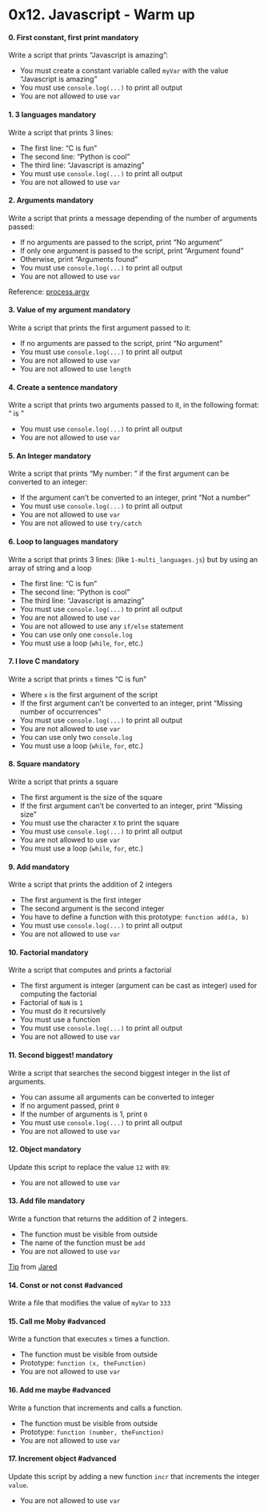 <h1 class="gap">0x12. Javascript - Warm up</h1>


<h4 class="task">
    0. First constant, first print
      <span class="alert alert-warning mandatory-optional">
        mandatory
      </span>
</h4><p>Write a script that prints “Javascript is amazing”:</p><ul>
<li>You must create a constant variable called <code>myVar</code> with the value “Javascript is amazing”</li>
<li>You must use <code>console.log(...)</code> to print all output</li>
<li>You are not allowed to use <code>var</code></li>
</ul>


<h4 class="task">
    1. 3 languages
      <span class="alert alert-warning mandatory-optional">
        mandatory
      </span>
</h4><p>Write a script that prints 3 lines:</p><ul>
<li>The first line: “C is fun”</li>
<li>The second line: “Python is cool”</li>
<li>The third line: “Javascript is amazing”</li>
<li>You must use <code>console.log(...)</code> to print all output</li>
<li>You are not allowed to use <code>var</code></li>
</ul>


<h4 class="task">
    2. Arguments
      <span class="alert alert-warning mandatory-optional">
        mandatory
      </span>
</h4><p>Write a script that prints a message depending of the number of arguments passed:</p><ul>
<li>If no arguments are passed to the script, print “No argument”</li>
<li>If only one argument is passed to the script, print “Argument found”</li>
<li>Otherwise, print “Arguments found”</li>
<li>You must use <code>console.log(...)</code> to print all output</li>
<li>You are not allowed to use <code>var</code></li>
</ul><p>Reference: <a href="/rltoken/E5x0rMmgii1g_Da9R7DUag" target="_blank" title="process.argv">process.argv</a></p>


<h4 class="task">
    3. Value of my argument
      <span class="alert alert-warning mandatory-optional">
        mandatory
      </span>
</h4><p>Write a script that prints the first argument passed to it:</p><ul>
<li>If no arguments are passed to the script, print “No argument”</li>
<li>You must use <code>console.log(...)</code> to print all output</li>
<li>You are not allowed to use <code>var</code></li>
<li>You are not allowed to use <code>length</code></li>
</ul>


<h4 class="task">
    4. Create a sentence
      <span class="alert alert-warning mandatory-optional">
        mandatory
      </span>
</h4><p>Write a script that prints two arguments passed to it, in the following format: “<first argument> is <second argument>”</second></first></p><ul>
<li>You must use <code>console.log(...)</code> to print all output</li>
<li>You are not allowed to use <code>var</code></li>
</ul>


<h4 class="task">
    5. An Integer
      <span class="alert alert-warning mandatory-optional">
        mandatory
      </span>
</h4><p>Write a script that prints “My number: <first argument>” if the first argument can be converted to an integer:</first></p><ul>
<li>If the argument can’t be converted to an integer, print “Not a number”</li>
<li>You must use <code>console.log(...)</code> to print all output</li>
<li>You are not allowed to use <code>var</code></li>
<li>You are not allowed to use <code>try/catch</code></li>
</ul>


<h4 class="task">
    6. Loop to languages
      <span class="alert alert-warning mandatory-optional">
        mandatory
      </span>
</h4><p>Write a script that prints 3 lines: (like <code>1-multi_languages.js</code>) but by using an array of string and a loop</p><ul>
<li>The first line: “C is fun”</li>
<li>The second line: “Python is cool”</li>
<li>The third line: “Javascript is amazing”</li>
<li>You must use <code>console.log(...)</code> to print all output</li>
<li>You are not allowed to use <code>var</code></li>
<li>You are not allowed to use any <code>if/else</code> statement</li>
<li>You can use only one <code>console.log</code></li>
<li>You must use a loop (<code>while</code>, <code>for</code>, etc.)</li>
</ul>


<h4 class="task">
    7. I love C
      <span class="alert alert-warning mandatory-optional">
        mandatory
      </span>
</h4><p>Write a script that prints <code>x</code> times “C is fun”</p><ul>
<li>Where <code>x</code> is the first argument of the script</li>
<li>If the first argument can’t be converted to an integer, print “Missing number of occurrences”</li>
<li>You must use <code>console.log(...)</code> to print all output</li>
<li>You are not allowed to use <code>var</code></li>
<li>You can use only two <code>console.log</code></li>
<li>You must use a loop (<code>while</code>, <code>for</code>, etc.)</li>
</ul>


<h4 class="task">
    8. Square
      <span class="alert alert-warning mandatory-optional">
        mandatory
      </span>
</h4><p>Write a script that prints a square</p><ul>
<li>The first argument is the size of the square</li>
<li>If the first argument can’t be converted to an integer, print “Missing size”</li>
<li>You must use the character <code>X</code> to print the square</li>
<li>You must use <code>console.log(...)</code> to print all output</li>
<li>You are not allowed to use <code>var</code></li>
<li>You must use a loop (<code>while</code>, <code>for</code>, etc.)</li>
</ul>


<h4 class="task">
    9. Add
      <span class="alert alert-warning mandatory-optional">
        mandatory
      </span>
</h4><p>Write a script that prints the addition of 2 integers</p><ul>
<li>The first argument is the first integer</li>
<li>The second argument is the second integer</li>
<li>You have to define a function with this prototype: <code>function add(a, b)</code></li>
<li>You must use <code>console.log(...)</code> to print all output</li>
<li>You are not allowed to use <code>var</code></li>
</ul>


<h4 class="task">
    10. Factorial
      <span class="alert alert-warning mandatory-optional">
        mandatory
      </span>
</h4><p>Write a script that computes and prints a factorial</p><ul>
<li>The first argument is integer (argument can be cast as integer) used for computing the factorial</li>
<li>Factorial of <code>NaN</code> is <code>1</code></li>
<li>You must do it recursively</li>
<li>You must use a function</li>
<li>You must use <code>console.log(...)</code> to print all output</li>
<li>You are not allowed to use <code>var</code></li>
</ul>


<h4 class="task">
    11. Second biggest!
      <span class="alert alert-warning mandatory-optional">
        mandatory
      </span>
</h4><p>Write a script that searches the second biggest integer in the list of arguments.</p><ul>
<li>You can assume all arguments can be converted to integer</li>
<li>If no argument passed, print <code>0</code></li>
<li>If the number of arguments is 1, print <code>0</code></li>
<li>You must use <code>console.log(...)</code> to print all output</li>
<li>You are not allowed to use <code>var</code></li>
</ul>


<h4 class="task">
    12. Object
      <span class="alert alert-warning mandatory-optional">
        mandatory
      </span>
</h4><p>Update this script to replace the value <code>12</code> with <code>89</code>:</p><ul>
<li>You are not allowed to use <code>var</code></li>
</ul>


<h4 class="task">
    13. Add file
      <span class="alert alert-warning mandatory-optional">
        mandatory
      </span>
</h4><p>Write a function that returns the addition of 2 integers.</p><ul>
<li>The function must be visible from outside</li>
<li>The name of the function must be <code>add</code></li>
<li>You are not allowed to use <code>var</code></li>
</ul><p><a href="/rltoken/vmpqOXZ7n3jAgPXtTjHlQA" target="_blank" title="Tip">Tip</a> from <a href="/rltoken/gMp6BQ5ebhDV1Wqc6QPC-A" target="_blank" title="Jared">Jared</a></p>


<h4 class="task">
    14. Const or not const
      <span class="alert alert-info mandatory-optional">
        #advanced
      </span>
</h4><p>Write a file that modifies the value of <code>myVar</code> to <code>333</code></p>


<h4 class="task">
    15. Call me Moby
      <span class="alert alert-info mandatory-optional">
        #advanced
      </span>
</h4><p>Write a function that executes <code>x</code> times a function.</p><ul>
<li>The function must be visible from outside</li>
<li>Prototype: <code>function (x, theFunction)</code></li>
<li>You are not allowed to use <code>var</code></li>
</ul>


<h4 class="task">
    16. Add me maybe
      <span class="alert alert-info mandatory-optional">
        #advanced
      </span>
</h4><p>Write a function that increments and calls a function.</p><ul>
<li>The function must be visible from outside</li>
<li>Prototype: <code>function (number, theFunction)</code></li>
<li>You are not allowed to use <code>var</code></li>
</ul>


<h4 class="task">
    17. Increment object
      <span class="alert alert-info mandatory-optional">
        #advanced
      </span>
</h4><p>Update this script by adding a new function <code>incr</code> that increments the integer <code>value</code>.</p><ul>
<li>You are not allowed to use <code>var</code></li>
</ul>
